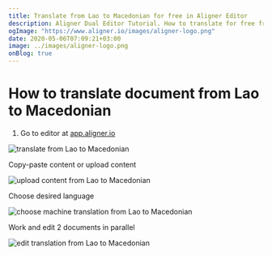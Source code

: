 ```yaml
---
title: Translate from Lao to Macedonian for free in Aligner Editor
description: Aligner Dual Editor Tutorial. How to translate for free from Lao to Macedonian. Aligner is multilingual document management platform. 
ogImage: "https://www.aligner.io/images/aligner-logo.png"
date: 2020-05-06T07:09:21+03:00
image: ../images/aligner-logo.png
onBlog: true
---
```


# How to translate document from Lao to Macedonian

1. Go to editor at [app.aligner.io](https://app.aligner.io "Aligner App web page")

![translate from Lao to Macedonian](../aligner-blank-editor.png "translate from Lao to Macedonian")

Copy-paste content or upload content

![upload content from Lao to Macedonian](../aligner-uploaded-document.png "upload content from Lao to Macedonian")

Choose desired language

![choose machine translation from Lao to Macedonian](../aligner-language-dropdown.png "choose machine translation from Lao to Macedonian")

Work and edit 2 documents in parallel

![edit translation from Lao to Macedonian](../aligner-double-sitded-editor.png "edit translation from Lao to Macedonian")

